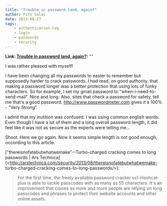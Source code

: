 ```yaml
---
title: "Trouble in password land, again?"
author: Pito Salas
date: 2013-08-27
tags:
    - authentication-tag
    - login
    - passwords
    - security
---
```


**Link: [Trouble in password land, again?](None):** ""



I was rather pleased with myself!

I have been changing all my passwords to easier to remember but supposedly
harder to crack passwords. I had read, on good authority, that making a
password longer was a better protection that using lots of funky characters.
So for example, I set my gmail password to "when-i-need-to-send-mail". Nice
and long. Also, sites that check a password for safety, tell me that's a good
password. http://www.passwordmeter.com gives it a 100% - "Very Strong".

I admit that my inutition was confused. I was using common english words. Even
though I have a lot of them and a long overall password length, it did feel
like it was not as secure as the experts were telling me…

Shoot. Here we go again. Now it seems simple length is not good enough,
occording to this article.

["thereisnofatebutwhat­wemake"--Turbo-charged cracking comes to long passwords
| Ars
Technica](<http://arstechnica.com/security/2013/08/thereisnofatebutwhatwemake-
turbo-charged-cracking-comes-to-long-passwords/>):

> For the first time, the freely available password cracker ocl-Hashcat-plus
> is able to tackle passcodes with as many as 55 characters. It's an
> improvement that comes as more and more people are relying on long passcodes
> and phrases to protect their website accounts and other online assets.





